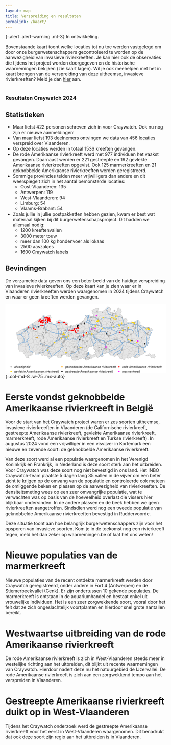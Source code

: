 ```yaml
---
layout: map
title: Verspreiding en resultaten
permalink: /kaart/
---
```


{:.alert .alert-warning .mt-3} 
In ontwikkeling.

Bovenstaande kaart toont welke locaties tot nu toe werden vastgelegd om door onze burgerwetenschappers gecontroleerd te worden op de aanwezigheid van invasieve rivierkreeften. Je kan hier ook de observaties die tijdens het project worden doorgegeven en de historische waarnemingen bekijken (zie kaart lagen). Wil je ook meehelpen met het in kaart brengen van de verspreiding van deze uitheemse, invasieve rivierkreeften? Meld je dan [hier](/aanmelden/) aan.
<br><br>

### Resultaten Craywatch 2024

## Statistieken
- Maar liefst 422 personen schreven zich in voor Craywatch. Ook nu nog zijn er nieuwe aanmeldingen! 
- Van maar liefst 193 deelnemers ontvingen we data van 456 locaties verspreid over Vlaanderen.
- Op deze locaties werden in totaal 1536 kreeften gevangen.
- De rode Amerikaanse rivierkreeft werd met 977 individuen het vaakst gevangen. Daarnaast werden er 221 gestreepte en 192 gevlekte Amerikaanse rivierkreeften opgevist. Ook 125 marmerkreeften en 21 geknobbelde Amerikaanse rivierkreeften werden geregistreerd.
- Sommige provincies telden meer vrijwilligers dan andere en dit weerspiegelt zich in het aantal bemonsterde locaties:
	- Oost-Vlaanderen: 135
	- Antwerpen: 119
	- West-Vlaanderen: 94
	- Limburg: 54
	- Vlaams-Brabant: 54
- Zoals jullie in jullie postpakketten hebben gezien, kwam er best wat materiaal kijken bij dit burgerwetenschapsproject. Dit hadden we allemaal nodig:
	- 1200 kreeftenvallen
	- 3000 meter touw
	- meer dan 100 kg hondenvoer als lokaas
	- 2500 aaszakjes
	- 1600 Craywatch labels

## Bevindingen
De verzamelde data geven ons een beter beeld van de huidige verspreiding van invasieve rivierkreeften. Op deze kaart kan je zien waar er in Vlaanderen rivierkreeften werden waargenomen in 2024 tijdens Craywatch en waar er geen kreeften werden gevangen.

 ![image](/assets/images/kaart_resultaten.png){:.col-md-8 .w-75 .mx-auto}

# Eerste vondst geknobbelde Amerikaanse rivierkreeft in België
Voor de start van het Craywatch project waren er zes soorten uitheemse, invasieve rivierkreeften in Vlaanderen (de Californische rivierkreeft, gestreepte Amerikaanse rivierkreeft, gevlekte Amerikaanse rivierkreeft, marmerkreeft, rode Amerikaanse rivierkreeft en Turkse rivierkreeft). In augustus 2024 vond een vrijwilliger in een visvijver in Kortemark een nieuwe en zevende soort: de geknobbelde Amerikaanse rivierkreeft. 

Van deze soort werd al een populatie waargenomen in het Verenigd Koninkrijk en Frankrijk, in Nederland is deze soort sterk aan het uitbreiden. Voor Craywatch was deze soort nog niet bevestigd in ons land. Het INBO Craywatch-team plaatste 5 dagen lang 35 vallen in de vijver om een beter zicht te krijgen op de omvang van de populatie en controleerde ook meteen de omliggende beken en plassen op de aanwezigheid van rivierkreeften. De densiteitsmeting wees op een zeer omvangrijke populatie, wat te verwachten was op basis van de hoeveelheid overlast die vissers hier blijkbaar ondervinden. In de andere plassen en de beek hebben we geen rivierkreeften aangetroffen. Sindsdien werd nog een tweede populatie van geknobbelde Amerikaanse rivierkreeften bevestigd in Ruddervoorde.

Deze situatie toont aan hoe belangrijk burgerwetenschappers zijn voor het opsporen van invasieve soorten. Kom je in de toekomst nog een rivierkreeft tegen, meld het dan zeker op waarnemingen.be of laat het ons weten!

# Nieuwe populaties van de marmerkreeft
Nieuwe populaties van de recent ontdekte marmerkreeft werden door Craywatch geregistreerd, onder andere in Fort 4 (Antwerpen) en de Stiemerbeekvallei (Genk). Er zijn ondertussen 10 gekende populaties. De marmerkreeft is ontstaan in de aquariumhandel en bestaat enkel uit vrouwelijke individuen. Het is een zeer zorgwekkende soort, vooral door het feit dat ze zich ongeslachtelijk voortplanten en hierdoor snel grote aantallen bereikt. 

# Westwaartse uitbreiding van de rode Amerikaanse rivierkreeft
De rode Amerikaanse rivierkreeft is zich in West-Vlaanderen steeds meer in westelijke richting aan het uitbreiden, dit blijkt uit recente waarnemingen van Craywatch. Hierdoor nadert deze nu het natuurgebied de IJzervallei. De rode Amerikaanse rivierkreeft is zich aan een zorgwekkend tempo aan het verspreiden in Vlaanderen.

# Gestreepte Amerikaanse rivierkreeft duikt op in West-Vlaanderen
Tijdens het Craywatch onderzoek werd de gestreepte Amerikaanse rivierkreeft voor het eerst in West-Vlaanderen waargenomen. Dit benadrukt dat ook deze soort zijn regio aan het uitbreiden is in Vlaanderen.


